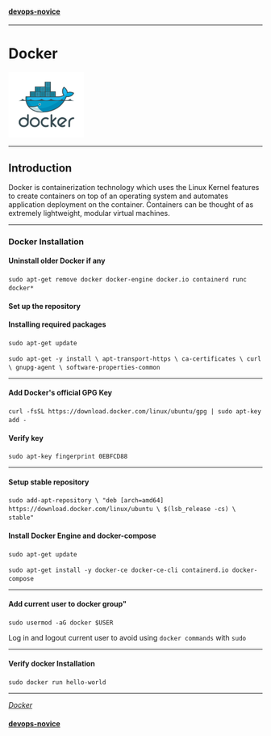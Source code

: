 #### [devops-novice](../README.md)


---

# Docker
<img src="./images/docker.png" alt="Docker"
	title="Docker" width="150" height="130" />

---

## Introduction
Docker is containerization technology which uses the Linux Kernel features to create containers on top of an operating system and automates application deployment on the container. Containers can be thought of as extremely lightweight, modular virtual machines.

---

### Docker Installation

#### Uninstall older Docker if any

`sudo apt-get remove docker docker-engine docker.io containerd runc docker*`

#### Set up the repository

#### Installing required packages

`sudo apt-get update`

`sudo apt-get -y install \
    apt-transport-https \
    ca-certificates \
    curl \
    gnupg-agent \
    software-properties-common`

---		

#### Add Docker's official GPG Key

`curl -fsSL https://download.docker.com/linux/ubuntu/gpg | sudo apt-key add -`

#### Verify key

`sudo apt-key fingerprint 0EBFCD88`

---

#### Setup stable repository

`sudo add-apt-repository \
   "deb [arch=amd64] https://download.docker.com/linux/ubuntu \
   $(lsb_release -cs) \
   stable"`

#### Install Docker Engine and docker-compose

`sudo apt-get update`

`sudo apt-get install -y docker-ce docker-ce-cli containerd.io docker-compose`

---

#### Add current user to docker group"

`sudo usermod -aG docker $USER`

Log in and logout current user to avoid using `docker commands` with `sudo`

---

#### Verify docker Installation

`sudo docker run hello-world`

---

_[Docker](https://www.docker.com/)_

#### [devops-novice](../README.md)

